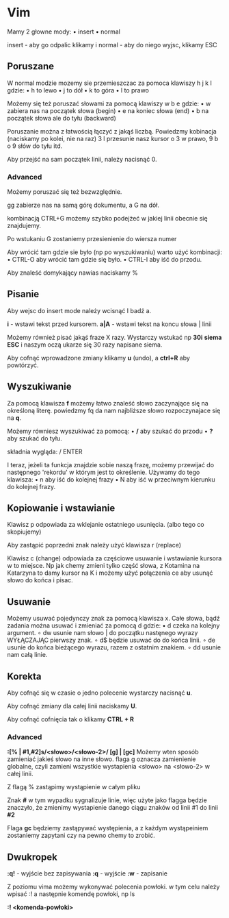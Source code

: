# Vim 

Mamy 2 głowne mody:
• insert
• normal

insert - aby go odpalic klikamy i
normal - aby do niego wyjsc, klikamy ESC

## Poruszane

W normal modzie  mozemy sie przemieszczac za pomoca klawiszy  h j k l gdzie:
• h to lewo
• j to dół
• k to góra
• l to prawo

Możemy się też poruszać słowami za pomocą klawiszy w b e gdzie:
• w zabiera nas na początek słowa (begin)
• e na koniec słowa (end)
• b na początek słowa ale do tyłu (backward)

Poruszanie można z łatwością łączyć z jakąś liczbą. Powiedzmy kobinacja (naciskamy po kolei, nie na raz)
3 l przesunie nasz kursor o 3 w prawo, 9 b o 9 słów do tyłu itd.

Aby przejść na sam początek linii, należy nacisnąć 0.

### Advanced

Możemy poruszać się też bezwzględnie. 

gg zabierze nas na samą górę dokumentu, a G na dół. 

kombinacją  CTRL+G możemy szybko podejżeć w jakiej linii obecnie się znajdujemy. 

Po wstukaniu <liczba>G zostaniemy przesienienie do wiersza numer <liczba> 

Aby wrócić tam gdzie sie było (np po wyszukiwaniu) warto użyć kombinacji:
• CTRL-O aby wrócić tam gdzie się było. 
• CTRL-I aby iść do przodu.

Aby znaleść domykający nawias naciskamy %

## Pisanie

Aby wejsc do insert mode należy wcisnąć I  badź a.

**i** - wstawi tekst przed kursorem.
**a|A** - wstawi tekst na koncu słowa | linii

Możemy również pisać jakąś fraze X razy. Wystarczy wstukać np **30i** **siema ESC** i naszym oczą ukarze się 30 razy napisane siema.

Aby cofnąć wprowadzone zmiany klikamy **u** (undo),
a **ctrl+R** aby powtórzyć.

## Wyszukiwanie

Za pomocą klawisza **f** możemy łatwo znaleść słowo zaczynające się na określoną literę. powiedzmy fq da nam najbliższe słowo rozpoczynajace się na **q**.

Możemy równiesz wyszukiwać za pomocą:
• **/** aby szukać do przodu
• **?** aby szukać do tyłu.

składnia wygląda:  / <wyszukiwana-fraza> ENTER

I teraz, jeżeli ta funkcja znajdzie sobie naszą frazę, możemy przewijać do następnego 'rekordu' w którym jest to określenie. Używamy do tego klawisza:
• n aby iść do kolejnej frazy
• N aby iść w przeciwnym kierunku do kolejnej frazy.


## Kopiowanie i wstawianie

Klawisz p odpowiada za wklejanie ostatniego usunięcia. (albo tego co skopiujemy) 

Aby zastąpić poprzedni znak należy użyć klawisza r (replace) 

Klawisz c (change) odpowiada za częściowe usuwanie i wstawianie kursora w to miejsce. Np jak chemy zmieni tylko część słowa, z Kotamina na Katarzyna to damy kursor na K i możemy użyć połączenia ce aby usunąć słowo do końca i pisac.

## Usuwanie

Możemy usuwać pojedynczy znak za pomocą klawisza x.
Całe słowa, bądź zadania można usuwać i zmieniać za pomocą d gdzie:
• d czeka na kolejny argument.
∘ dw usunie nam słowo | do początku nastęnego wyrazy WYŁĄCZAJĄC pierwszy znak.
∘ d$ będzie usuwać do do końca linii.
∘ de usunie do końca bieżącego wyrazu, razem z ostatnim znakiem.
∘ dd usunie nam całą linie.

## Korekta

Aby cofnąć się w czasie o jedno polecenie wystarczy nacisnąć **u**.

Aby cofnąć zmiany dla całej linii naciskamy **U**.

Aby cofnąć cofnięcia tak o klikamy **CTRL + R**

### Advanced

**:[% |  #1,#2]s/<słowo>/<słowo-2>/ [g] | [gc]**
Możemy wten sposób zamieniać jakieś słowo na inne słowo. 
flaga g oznacza zamienienie globalne, czyli zamieni wszystkie wystapienia <słowo> na <słowo-2> w całej linii.

Z flagą % zastąpimy wystąpienie w całym pliku

Znak **#** w tym wypadku sygnalizuje linie, więc użyte jako flagga będzie znaczyło, że zmienimy wystapienie danego ciągu znaków od linii #1 do linii **#2**

Flaga **gc** będziemy zastąpywać występienia, a z każdym wystąpeiniem zostaniemy zapytani czy na pewno chemy to zrobić.


## Dwukropek

**:q!** - wyjście bez zapisywania
**:q** - wyjście
**:w** - zapisanie

Z poziomu vima możemy wykonywać polecenia powłoki. w tym celu należy wpisać :! a następnie komendę powłoki, np ls

**:! <komenda-powłoki>**

